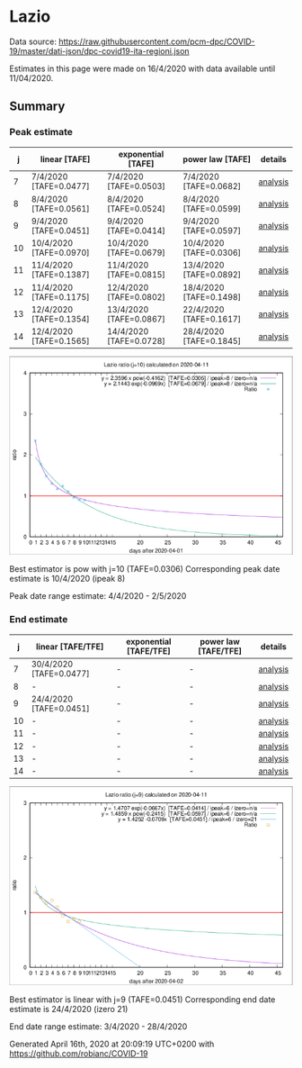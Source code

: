 # Lazio


Data source: https://raw.githubusercontent.com/pcm-dpc/COVID-19/master/dati-json/dpc-covid19-ita-regioni.json

Estimates in this page were made on 16/4/2020 with data available until 11/04/2020.


## Summary 

### Peak estimate 
|j|linear [TAFE]|exponential [TAFE]|power law [TAFE]|details|
|---|----|-----------|---------|-------|
|7|7/4/2020 [TAFE=0.0477]|7/4/2020 [TAFE=0.0503]|7/4/2020 [TAFE=0.0682]|[analysis](COVID-19_lazio_j7_2020-04-11.md)|
|8|8/4/2020 [TAFE=0.0561]|8/4/2020 [TAFE=0.0524]|8/4/2020 [TAFE=0.0599]|[analysis](COVID-19_lazio_j8_2020-04-11.md)|
|9|9/4/2020 [TAFE=0.0451]|9/4/2020 [TAFE=0.0414]|9/4/2020 [TAFE=0.0597]|[analysis](COVID-19_lazio_j9_2020-04-11.md)|
|10|10/4/2020 [TAFE=0.0970]|10/4/2020 [TAFE=0.0679]|10/4/2020 [TAFE=0.0306]|[analysis](COVID-19_lazio_j10_2020-04-11.md)|
|11|11/4/2020 [TAFE=0.1387]|11/4/2020 [TAFE=0.0815]|13/4/2020 [TAFE=0.0892]|[analysis](COVID-19_lazio_j11_2020-04-11.md)|
|12|11/4/2020 [TAFE=0.1175]|12/4/2020 [TAFE=0.0802]|18/4/2020 [TAFE=0.1498]|[analysis](COVID-19_lazio_j12_2020-04-11.md)|
|13|12/4/2020 [TAFE=0.1354]|13/4/2020 [TAFE=0.0867]|22/4/2020 [TAFE=0.1617]|[analysis](COVID-19_lazio_j13_2020-04-11.md)|
|14|12/4/2020 [TAFE=0.1565]|14/4/2020 [TAFE=0.0728]|28/4/2020 [TAFE=0.1845]|[analysis](COVID-19_lazio_j14_2020-04-11.md)|

![best peak estimate](COVID-19_lazio_j10_2020-04-11.png)

Best estimator is pow with j=10 (TAFE=0.0306)
Corresponding peak date estimate is 10/4/2020 (ipeak 8)


Peak date range estimate: 4/4/2020 - 2/5/2020

### End estimate 
|j|linear [TAFE/TFE]|exponential [TAFE/TFE]|power law [TAFE/TFE]|details|
|---|----|-----------|---------|-------|
|7|30/4/2020 [TAFE=0.0477]|-|-|[analysis](COVID-19_lazio_j7_2020-04-11.md)|
|8|-|-|-|[analysis](COVID-19_lazio_j8_2020-04-11.md)|
|9|24/4/2020 [TAFE=0.0451]|-|-|[analysis](COVID-19_lazio_j9_2020-04-11.md)|
|10|-|-|-|[analysis](COVID-19_lazio_j10_2020-04-11.md)|
|11|-|-|-|[analysis](COVID-19_lazio_j11_2020-04-11.md)|
|12|-|-|-|[analysis](COVID-19_lazio_j12_2020-04-11.md)|
|13|-|-|-|[analysis](COVID-19_lazio_j13_2020-04-11.md)|
|14|-|-|-|[analysis](COVID-19_lazio_j14_2020-04-11.md)|

![best zero estimate](COVID-19_lazio_j9_2020-04-11.png)

Best estimator is linear with j=9 (TAFE=0.0451)
Corresponding end date estimate is 24/4/2020 (izero 21)


End date range estimate: 3/4/2020 - 28/4/2020

Generated April 16th, 2020 at 20:09:19 UTC+0200 with https://github.com/robianc/COVID-19
